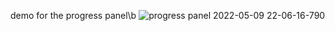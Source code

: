 demo for the progress panel\b
![progress panel 2022-05-09 22-06-16-790](https://user-images.githubusercontent.com/54160011/167948225-6151a664-474d-42fa-abe4-1afa5413582b.gif)
